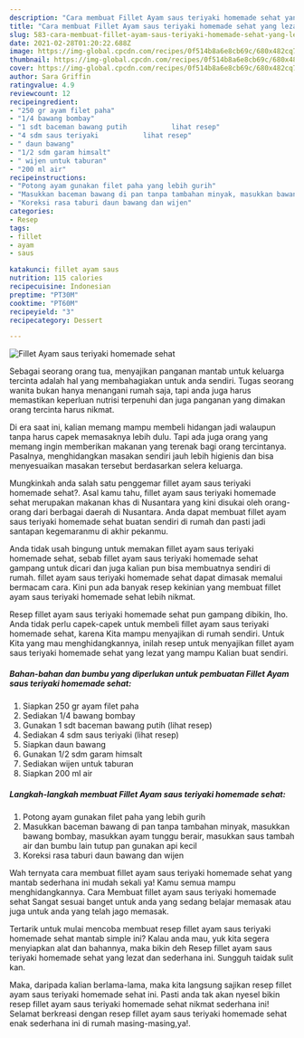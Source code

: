 ```yaml
---
description: "Cara membuat Fillet Ayam saus teriyaki homemade sehat yang lezat dan Mudah Dibuat"
title: "Cara membuat Fillet Ayam saus teriyaki homemade sehat yang lezat dan Mudah Dibuat"
slug: 583-cara-membuat-fillet-ayam-saus-teriyaki-homemade-sehat-yang-lezat-dan-mudah-dibuat
date: 2021-02-28T01:20:22.688Z
image: https://img-global.cpcdn.com/recipes/0f514b8a6e8cb69c/680x482cq70/fillet-ayam-saus-teriyaki-homemade-sehat-foto-resep-utama.jpg
thumbnail: https://img-global.cpcdn.com/recipes/0f514b8a6e8cb69c/680x482cq70/fillet-ayam-saus-teriyaki-homemade-sehat-foto-resep-utama.jpg
cover: https://img-global.cpcdn.com/recipes/0f514b8a6e8cb69c/680x482cq70/fillet-ayam-saus-teriyaki-homemade-sehat-foto-resep-utama.jpg
author: Sara Griffin
ratingvalue: 4.9
reviewcount: 12
recipeingredient:
- "250 gr ayam filet paha"
- "1/4 bawang bombay"
- "1 sdt baceman bawang putih           lihat resep"
- "4 sdm saus teriyaki           lihat resep"
- " daun bawang"
- "1/2 sdm garam himsalt"
- " wijen untuk taburan"
- "200 ml air"
recipeinstructions:
- "Potong ayam gunakan filet paha yang lebih gurih"
- "Masukkan baceman bawang di pan tanpa tambahan minyak, masukkan bawang bombay, masukkan ayam tunggu berair, masukkan saus tambah air dan bumbu lain tutup pan gunakan api kecil"
- "Koreksi rasa taburi daun bawang dan wijen"
categories:
- Resep
tags:
- fillet
- ayam
- saus

katakunci: fillet ayam saus 
nutrition: 115 calories
recipecuisine: Indonesian
preptime: "PT30M"
cooktime: "PT60M"
recipeyield: "3"
recipecategory: Dessert

---
```



![Fillet Ayam saus teriyaki homemade sehat](https://img-global.cpcdn.com/recipes/0f514b8a6e8cb69c/680x482cq70/fillet-ayam-saus-teriyaki-homemade-sehat-foto-resep-utama.jpg)

Sebagai seorang orang tua, menyajikan panganan mantab untuk keluarga tercinta adalah hal yang membahagiakan untuk anda sendiri. Tugas seorang  wanita bukan hanya menangani rumah saja, tapi anda juga harus memastikan keperluan nutrisi terpenuhi dan juga panganan yang dimakan orang tercinta harus nikmat.

Di era  saat ini, kalian memang mampu membeli hidangan jadi walaupun tanpa harus capek memasaknya lebih dulu. Tapi ada juga orang yang memang ingin memberikan makanan yang terenak bagi orang tercintanya. Pasalnya, menghidangkan masakan sendiri jauh lebih higienis dan bisa menyesuaikan masakan tersebut berdasarkan selera keluarga. 



Mungkinkah anda salah satu penggemar fillet ayam saus teriyaki homemade sehat?. Asal kamu tahu, fillet ayam saus teriyaki homemade sehat merupakan makanan khas di Nusantara yang kini disukai oleh orang-orang dari berbagai daerah di Nusantara. Anda dapat membuat fillet ayam saus teriyaki homemade sehat buatan sendiri di rumah dan pasti jadi santapan kegemaranmu di akhir pekanmu.

Anda tidak usah bingung untuk memakan fillet ayam saus teriyaki homemade sehat, sebab fillet ayam saus teriyaki homemade sehat gampang untuk dicari dan juga kalian pun bisa membuatnya sendiri di rumah. fillet ayam saus teriyaki homemade sehat dapat dimasak memalui bermacam cara. Kini pun ada banyak resep kekinian yang membuat fillet ayam saus teriyaki homemade sehat lebih nikmat.

Resep fillet ayam saus teriyaki homemade sehat pun gampang dibikin, lho. Anda tidak perlu capek-capek untuk membeli fillet ayam saus teriyaki homemade sehat, karena Kita mampu menyajikan di rumah sendiri. Untuk Kita yang mau menghidangkannya, inilah resep untuk menyajikan fillet ayam saus teriyaki homemade sehat yang lezat yang mampu Kalian buat sendiri.

<!--inarticleads1-->

##### Bahan-bahan dan bumbu yang diperlukan untuk pembuatan Fillet Ayam saus teriyaki homemade sehat:

1. Siapkan 250 gr ayam filet paha
1. Sediakan 1/4 bawang bombay
1. Gunakan 1 sdt baceman bawang putih           (lihat resep)
1. Sediakan 4 sdm saus teriyaki           (lihat resep)
1. Siapkan  daun bawang
1. Gunakan 1/2 sdm garam himsalt
1. Sediakan  wijen untuk taburan
1. Siapkan 200 ml air




<!--inarticleads2-->

##### Langkah-langkah membuat Fillet Ayam saus teriyaki homemade sehat:

1. Potong ayam gunakan filet paha yang lebih gurih
1. Masukkan baceman bawang di pan tanpa tambahan minyak, masukkan bawang bombay, masukkan ayam tunggu berair, masukkan saus tambah air dan bumbu lain tutup pan gunakan api kecil
1. Koreksi rasa taburi daun bawang dan wijen




Wah ternyata cara membuat fillet ayam saus teriyaki homemade sehat yang mantab sederhana ini mudah sekali ya! Kamu semua mampu menghidangkannya. Cara Membuat fillet ayam saus teriyaki homemade sehat Sangat sesuai banget untuk anda yang sedang belajar memasak atau juga untuk anda yang telah jago memasak.

Tertarik untuk mulai mencoba membuat resep fillet ayam saus teriyaki homemade sehat mantab simple ini? Kalau anda mau, yuk kita segera menyiapkan alat dan bahannya, maka bikin deh Resep fillet ayam saus teriyaki homemade sehat yang lezat dan sederhana ini. Sungguh taidak sulit kan. 

Maka, daripada kalian berlama-lama, maka kita langsung sajikan resep fillet ayam saus teriyaki homemade sehat ini. Pasti anda tak akan nyesel bikin resep fillet ayam saus teriyaki homemade sehat nikmat sederhana ini! Selamat berkreasi dengan resep fillet ayam saus teriyaki homemade sehat enak sederhana ini di rumah masing-masing,ya!.

